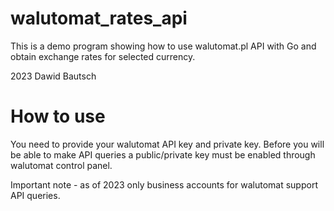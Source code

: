 # walutomat_rates_api

This is a demo program showing how to use walutomat.pl API with Go and obtain exchange rates for selected currency.

2023 Dawid Bautsch

# How to use

You need to provide your walutomat API key and private key. Before you will be able to make API queries a public/private key must be enabled through walutomat control panel.

Important note - as of 2023 only business accounts for walutomat support API queries.
